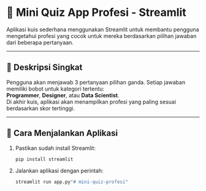 # 🎯 Mini Quiz App Profesi - Streamlit

Aplikasi kuis sederhana menggunakan Streamlit untuk membantu pengguna mengetahui profesi yang cocok untuk mereka berdasarkan pilihan jawaban dari beberapa pertanyaan.

---

## 📌 Deskripsi Singkat

Pengguna akan menjawab 3 pertanyaan pilihan ganda. Setiap jawaban memiliki bobot untuk kategori tertentu:  
**Programmer**, **Designer**, atau **Data Scientist**.  
Di akhir kuis, aplikasi akan menampilkan profesi yang paling sesuai berdasarkan skor tertinggi.

---

## 🚀 Cara Menjalankan Aplikasi

1. Pastikan sudah install Streamlit:
   ```bash
   pip install streamlit

2. Jalankan aplikasi dengan perintah:
   ```bash
   streamlit run app.py"# mini-quiz-profesi" 
